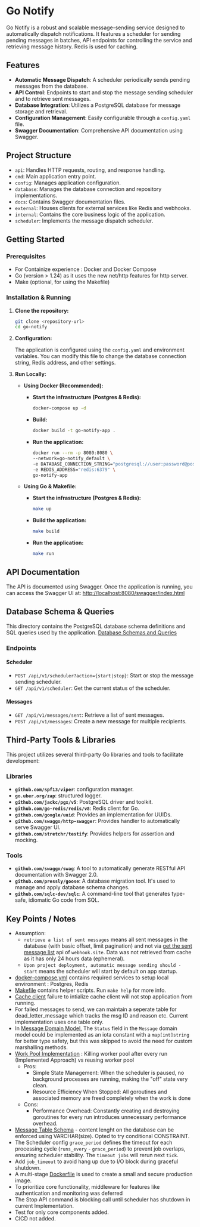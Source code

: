 
# Go Notify

Go Notify is a robust and scalable message-sending service designed to automatically dispatch notifications. It features a scheduler for sending pending messages in batches, API endpoints for controlling the service and retrieving message history. Redis is used for caching.

## Features

* **Automatic Message Dispatch**: A scheduler periodically sends pending messages from the database.
* **API Control**: Endpoints to start and stop the message sending scheduler and to retrieve sent messages.
* **Database Integration**: Utilizes a PostgreSQL database for message storage and retrieval.
* **Configuration Management**: Easily configurable through a `config.yaml` file.
* **Swagger Documentation**: Comprehensive API documentation using Swagger.

## Project Structure
* `api`: Handles HTTP requests, routing, and response handling.
* `cmd`: Main application entry point.
* `config`: Manages application configuration.
* `database`: Manages the database connection and repository implementations.
* `docs`: Contains Swagger documentation files.
* `external`: Houses clients for external services like Redis and webhooks.
* `internal`: Contains the core business logic of the application.
* `scheduler`: Implements the message dispatch scheduler.

## Getting Started

### Prerequisites

* For Containize experience : Docker and Docker Compose
* Go (version > 1.24) as it uses the new net/http features for http server.
* Make (optional, for using the Makefile)

### Installation & Running

1.  **Clone the repository:**

    ```sh
    git clone <repository-url>
    cd go-notify
    ```

2.  **Configuration:**

    The application is configured using the `config.yaml` and environment variables. You can modify this file to change the database connection string, Redis address, and other settings.

3.  **Run Locally:**
    * **Using Docker (Recommended):**

        * **Start the infrastructure (Postgres & Redis):**
            ```sh
            docker-compose up -d
            ```
        * **Build:**
            ```sh
            docker build -t go-notify-app .
            ```
        * **Run the application:**
            ```sh
            docker run --rm -p 8080:8080 \
            --network=go-notify_default \
            -e DATABASE_CONNECTION_STRING="postgresql://user:password@postgres:5432/go_notify_db?sslmode=disable" \
            -e REDIS_ADDRESS="redis:6379" \
            go-notify-app
            ```

    * **Using Go & Makefile:**

        * **Start the infrastructure (Postgres & Redis):**
            ```sh
            make up
            ```
        * **Build the application:**
            ```sh
            make build
            ```
        * **Run the application:**
            ```sh
            make run
            ```

## API Documentation

The API is documented using Swagger. Once the application is running, you can access the Swagger UI at:
[http://localhost:8080/swagger/index.html](http://localhost:8080/swagger/index.html)

## Database Schema & Queries

This directory contains the PostgreSQL database schema definitions and SQL queries used by the application.
[Database Schemas and Queries](sql)

### Endpoints

#### Scheduler

* `POST /api/v1/scheduler?action={start|stop}`: Start or stop the message sending scheduler.
* `GET /api/v1/scheduler`: Get the current status of the scheduler.

#### Messages

* `GET /api/v1/messages/sent`: Retrieve a list of sent messages.
* `POST /api/v1/messages`: Create a new message for multiple recipients.

## Third-Party Tools & Libraries

This project utilizes several third-party Go libraries and tools to facilitate development:

### Libraries

* **`github.com/spf13/viper`**: configuration manager.
* **`go.uber.org/zap`**: structured logger.
* **`github.com/jackc/pgx/v5`**: PostgreSQL driver and toolkit.
* **`github.com/go-redis/redis/v8`**: Redis client for Go.
* **`github.com/google/uuid`**: Provides an implementation for UUIDs.
* **`github.com/swaggo/http-swagger`**: Provides handler to automatically serve Swagger UI.
* **`github.com/stretchr/testify`**: Provides helpers for assertion and mocking.

### Tools

* **`github.com/swaggo/swag`**: A tool to automatically generate RESTful API documentation with Swagger 2.0.
* **`github.com/pressly/goose`**: A database migration tool. It's used to manage and apply database schema changes.
* **`github.com/sqlc-dev/sqlc`**: A command-line tool that generates type-safe, idiomatic Go code from SQL.


## Key Points / Notes
- Assumption:
    - `retrieve a list of sent messages` means all sent messages in the database (with basic offset, limit pagination) and not via [get the sent message list](https://docs.webhook.site/api/examples.html#get-all-data-sent-to-url) api of `webhook.site`. Data was not retrieved from cache as it has only 24 hours data (ephemeral).
    - `Upon project deployment, automatic message sending should -start` means the scheduler will start by default on app startup.
- [docker-compose.yml](docker-compose.yml) contains required services to setup local environment : Postgres, Redis
- [Makefile](Makefile) contains helper scripts. Run `make help` for more info.
- [Cache client](external/redis/client.go) failure to intialize cache client will not stop application from running.
- For failed messages to send, we can maintain a seperate table for dead_letter_message which tracks
the msg ID and reason etc. Current implementation uses one table only.
- In [Message Domain Model](internal/messages/model.go), The `Status` field in the `Message` domain model could be implemented as an iota constant with a `map[int]string` for better type safety, but this was skipped to avoid the need for custom marshalling methods.
- [Work Pool Implementation](internal/messages/service.go) : Killing worker pool after every run (Implemented Approach) vs reusing worker pool 
    - Pros: 
        - Simple State Management: When the scheduler is paused, no background processes are running, making the "off" state very clean.
        - Resource Efficiency When Stopped: All goroutines and associated memory are freed completely when the work is done
    - Cons:
        - Performance Overhead: Constantly creating and destroying goroutines for every run introduces unnecessary performance overhead.
- [Message Table Schema](sql/schema/20250708142121_create_message_table.sql) - content lenght on the database can be enforced using VARCHAR(size). Opted to try conditional CONSTRAINT.
- The Scheduler config `grace_period` defines the timeout for each processing cycle (`runs_every` - `grace_period`) to prevent job overlaps, ensuring scheduler stability. The `timeout jobs` will rerun next `tick`.
- Add `job_timeout` to avoid hang up due to I/O block during graceful shutdown.
- A multi-stage [Dockerfile](Dockerfile) is used to create a small and secure production image.
- To prioritize core functionality, middleware for features like authentication and monitoring was deferred
- The Stop API command is blocking call until scheduler has shutdown in current Implementation.
- Test for only core components added.
- CICD not added.

